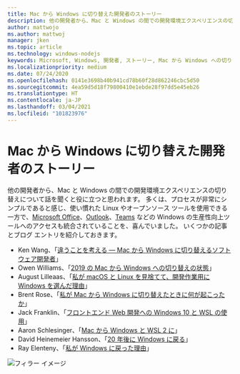 ```yaml
---
title: Mac から Windows に切り替えた開発者のストーリー
description: 他の開発者から、Mac と Windows の間での開発環境エクスペリエンスの切り替えについて話を聞きます。
author: mattwojo
ms.author: mattwoj
manager: jken
ms.topic: article
ms.technology: windows-nodejs
keywords: Microsoft, Windows, 開発者, ストーリー, Mac から Windows への切り替え, Mac から Windows, WSL
ms.localizationpriority: medium
ms.date: 07/24/2020
ms.openlocfilehash: 0141e3698b40b941cd78b60f28d862246cbc5d50
ms.sourcegitcommit: 4ea59d5d18f79800410e1ebde28f97dd5e45eb26
ms.translationtype: HT
ms.contentlocale: ja-JP
ms.lasthandoff: 03/04/2021
ms.locfileid: "101823976"
---
```

# <a name="stories-from-developers-who-have-switched-from-mac-to-windows"></a>Mac から Windows に切り替えた開発者のストーリー

他の開発者から、Mac と Windows の間での開発環境エクスペリエンスの切り替えについて話を聞くと役に立つと思われます。 多くは、プロセスが非常にシンプルであると感じ、使い慣れた Linux やオープンソース ツールを使用できる一方で、[Microsoft Office](https://www.microsoft.com/microsoft-365/products-apps-services)、[Outlook](https://www.microsoft.com/microsoft-365/outlook/email-and-calendar-software-microsoft-outlook)、[Teams](https://www.microsoft.com/microsoft-365/microsoft-teams/group-chat-software) などの Windows の生産性向上ツールへのアクセスも統合されていることを、喜んでいました。 いくつかの記事とブログ エントリを紹介しておきます。

* Ken Wang、「[違うことを考える — Mac から Windows に切り替えるソフトウェア開発者](https://medium.com/@kenwang_57215/software-developer-switching-from-mac-to-windows-66773d331910)」
* Owen Williams、「[2019 の Mac から Windows への切り替えの状態](https://char.gd/blog/2019/the-state-of-switching-to-windows-from-mac-in-2019)」
* August Lilleaas、「[私が macOS と Linux を見捨てて、開発作業用に Windows を選んだ理由](https://augustl.com/blog/2019/choosing_windows_over_macos_linux/)」
* Brent Rose、「[私が Mac から Windows に切り替えたときに何が起こったか](https://www.wired.com/story/rant-switching-from-mac-to-windows/)」
* Jack Franklin、「[フロントエンド Web 開発への Windows 10 と WSL の使用](https://www.jackfranklin.co.uk/blog/frontend-development-with-windows-10/)」
* Aaron Schlesinger、「[Mac から Windows と WSL 2 に](https://arschles.com/blog/coming-from-a-mac-to-windows-wsl-2/)」
* David Heinemeier Hansson、「[20 年後に Windows に戻る](https://m.signalvnoise.com/back-to-windows-after-twenty-years/)」
* Ray Elenteny、「[私が Windows に戻った理由](https://dzone.com/articles/why-i-returned-to-windows)」


![フィラー イメージ](../images/flashy-office2.png)